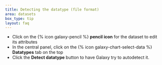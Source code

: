```yaml
---
title: Detecting the datatype (file format)
area: datasets
box_type: tip
layout: faq
---
```


* Click on the {% icon galaxy-pencil %} **pencil icon** for the dataset to edit its attributes
* In the central panel, click on the {% icon galaxy-chart-select-data %} **Datatypes** tab on the top
* Click the **Detect datatype** button to have Galaxy try to autodetect it.

